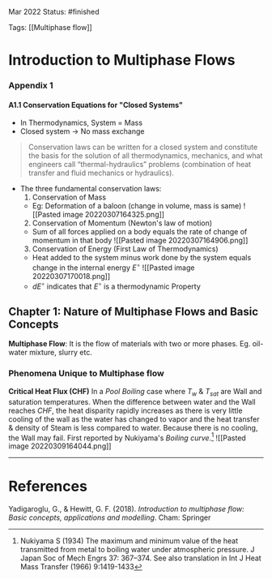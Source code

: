 Mar 2022
Status: #finished   

Tags: [[Multiphase flow]]

# Introduction to Multiphase Flows
### Appendix 1
#### A1.1 Conservation Equations for "Closed Systems"
- In Thermodynamics, System = Mass  
- Closed system $\rightarrow$ No mass exchange 
> Conservation laws can be written for a closed system and constitute the basis for the solution of all thermodynamics, mechanics, and what engineers call “thermal-hydraulics” problems (combination of heat transfer and fluid mechanics or hydraulics).
- The three fundamental conservation laws:
  1. Conservation of Mass
    - Eg: Deformation of a baloon (change in volume, mass is same)
  ![[Pasted image 20220307164325.png]]
  2. Conservation of Momentum (Newton's law of motion)
    - Sum of all forces applied on a body equals the rate of change of momentum in that body 
    ![[Pasted image 20220307164906.png]]  
  3. Conservation of Energy (First Law of Thermodynamics)
    -  Heat added to the system minus work done by the system equals change in the internal energy $E^\circ$ 
    ![[Pasted image 20220307170018.png]]   
    - $dE^\circ$ indicates that $E^\circ$ is a thermodynamic Property 
## Chapter 1: Nature of Multiphase Flows and Basic Concepts
**Multiphase Flow**: It is the flow of materials with two or more phases. Eg. oil-water mixture, slurry etc. 

### Phenomena Unique to Multiphase flow
**Critical Heat Flux (CHF)**
In a *Pool Boiling* case where $T_w$ & $T_{sat}$ are Wall and saturation temperatures. 
When the difference between water and the Wall reaches *CHF*, the heat disparity rapidly increases as there is very little cooling of the wall as the water has changed to vapor and the heat transfer & density of Steam is less compared to water. Because there is no cooling, the Wall may fail. 
First reported by Nukiyama's *Boiling curve*.[^1] 
![[Pasted image 20220309164044.png]]







---
# References
Yadigaroglu, G., & Hewitt, G. F. (2018). _Introduction to multiphase flow: Basic concepts, applications and modelling_. Cham: Springer

[^1]: Nukiyama S (1934) The maximum and minimum value of the heat transmitted from metal to boiling water under atmospheric pressure. J Japan Soc of Mech Engrs 37: 367–374. See also translation in Int J Heat Mass Transfer (1966) 9:1419-1433

